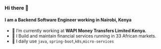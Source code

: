 ### Hi there 👋

#### I am a Backend Software Engineer working in Nairobi, Kenya

- 🔭 I’m currently working at **WAPI Money Transfers Limited Kenya.**
- 🔨 I Build and maintain financial services running in 33 African markets. 
- 🌱 I daily use `java`, `spring-boot`,`k8s`,`micro-services`  
